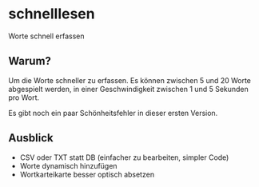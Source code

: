 # schnelllesen
Worte schnell erfassen

## Warum?
Um die Worte schneller zu erfassen. Es können zwischen 5 und 20 Worte abgespielt werden, in einer Geschwindigkeit zwischen 1 und 5 Sekunden pro Wort.

Es gibt noch ein paar Schönheitsfehler in dieser ersten Version.

## Ausblick
* CSV oder TXT statt DB (einfacher zu bearbeiten, simpler Code)
* Worte dynamisch hinzufügen
* Wortkarteikarte besser optisch absetzen
